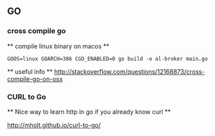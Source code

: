 ## GO

### cross compile go

** compile linux binary on macos **
```
GOOS=linux GOARCH=386 CGO_ENABLED=0 go build -o al-broker main.go
```

** useful info **
http://stackoverflow.com/questions/12168873/cross-compile-go-on-osx

### CURL to Go

** Nice way to learn http in go if you already know curl **

http://mholt.github.io/curl-to-go/
